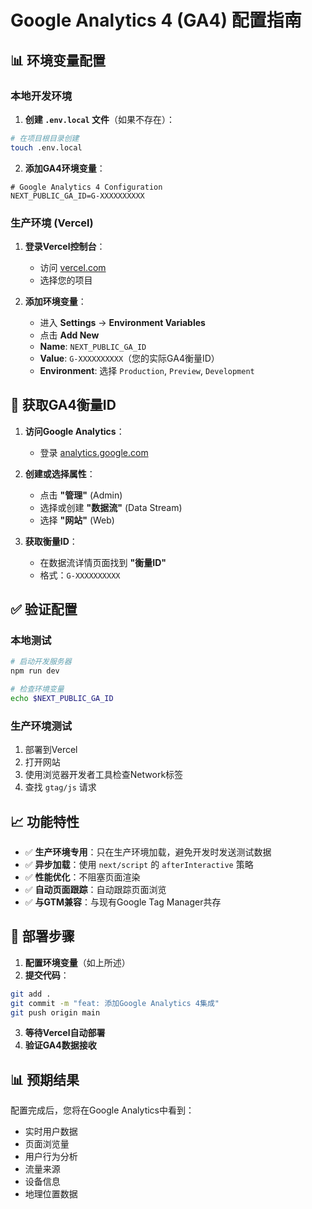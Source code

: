 # Google Analytics 4 (GA4) 配置指南

## 📊 环境变量配置

### 本地开发环境

1. **创建 `.env.local` 文件**（如果不存在）：
```bash
# 在项目根目录创建
touch .env.local
```

2. **添加GA4环境变量**：
```env
# Google Analytics 4 Configuration
NEXT_PUBLIC_GA_ID=G-XXXXXXXXXX
```

### 生产环境 (Vercel)

1. **登录Vercel控制台**：
   - 访问 [vercel.com](https://vercel.com)
   - 选择您的项目

2. **添加环境变量**：
   - 进入 **Settings** → **Environment Variables**
   - 点击 **Add New**
   - **Name**: `NEXT_PUBLIC_GA_ID`
   - **Value**: `G-XXXXXXXXXX`（您的实际GA4衡量ID）
   - **Environment**: 选择 `Production`, `Preview`, `Development`

## 🔧 获取GA4衡量ID

1. **访问Google Analytics**：
   - 登录 [analytics.google.com](https://analytics.google.com)

2. **创建或选择属性**：
   - 点击 **"管理"** (Admin)
   - 选择或创建 **"数据流"** (Data Stream)
   - 选择 **"网站"** (Web)

3. **获取衡量ID**：
   - 在数据流详情页面找到 **"衡量ID"**
   - 格式：`G-XXXXXXXXXX`

## ✅ 验证配置

### 本地测试
```bash
# 启动开发服务器
npm run dev

# 检查环境变量
echo $NEXT_PUBLIC_GA_ID
```

### 生产环境测试
1. 部署到Vercel
2. 打开网站
3. 使用浏览器开发者工具检查Network标签
4. 查找 `gtag/js` 请求

## 📈 功能特性

- ✅ **生产环境专用**：只在生产环境加载，避免开发时发送测试数据
- ✅ **异步加载**：使用 `next/script` 的 `afterInteractive` 策略
- ✅ **性能优化**：不阻塞页面渲染
- ✅ **自动页面跟踪**：自动跟踪页面浏览
- ✅ **与GTM兼容**：与现有Google Tag Manager共存

## 🚀 部署步骤

1. **配置环境变量**（如上所述）
2. **提交代码**：
```bash
git add .
git commit -m "feat: 添加Google Analytics 4集成"
git push origin main
```
3. **等待Vercel自动部署**
4. **验证GA4数据接收**

## 📊 预期结果

配置完成后，您将在Google Analytics中看到：
- 实时用户数据
- 页面浏览量
- 用户行为分析
- 流量来源
- 设备信息
- 地理位置数据
